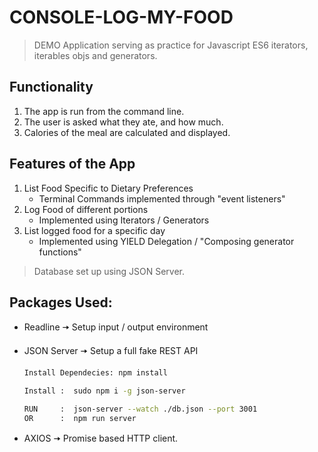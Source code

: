 # CONSOLE-LOG-MY-FOOD

> DEMO Application serving as practice for Javascript ES6 iterators, iterables objs and generators.

## Functionality

1. The app is run from the command line.
2. The user is asked what they ate, and how much. 
3. Calories of the meal are calculated and displayed.

## Features of the App

1. List Food Specific to Dietary Preferences
   - Terminal Commands implemented through "event listeners"
2. Log Food of different portions
   - Implemented using Iterators / Generators
3. List logged food for a specific day
   - Implemented using YIELD Delegation / "Composing generator functions"

> Database set up using JSON Server.

## Packages Used:

* Readline 🠆 Setup input / output environment
* JSON Server 🠆 Setup a full fake REST API

   ```bash
   Install Dependecies:	npm install

   Install :  sudo npm i -g json-server

   RUN     :  json-server --watch ./db.json --port 3001
   OR      :  npm run server

   ```

* AXIOS 🠆 Promise based HTTP client.
